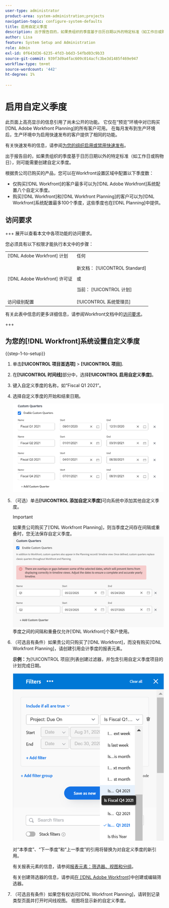 ```yaml
---
user-type: administrator
product-area: system-administration;projects
navigation-topic: configure-system-defaults
title: 启用自定义季度
description: 出于报告目的，如果贵组织的季度基于日历日期以外的特定标准（如工作日或购物日），则可能需要创建自定义季度。
author: Lisa
feature: System Setup and Administration
role: Admin
exl-id: 0f643d36-6235-4fd3-b6d3-54fbd03c9b33
source-git-commit: 939f3d9a4fac609c014acfc3be3d1485f469e947
workflow-type: tm+mt
source-wordcount: '442'
ht-degree: 1%

---
```


# 启用自定义季度

<!--Audited: 11/2024-->

<span class="preview">此页面上高亮显示的信息引用了尚未公开的功能。 它仅在“预览”环境中对已购买[!DNL Adobe Workfront Planning]的所有客户可用。 在每月发布到生产环境后，生产环境中为启用快速发布的客户提供了相同的功能。</span>

<span class="preview">有关快速发布的信息，请参阅[为您的组织启用或禁用快速发布](/help/quicksilver/administration-and-setup/set-up-workfront/configure-system-defaults/enable-fast-release-process.md)。</span>

出于报告目的，如果贵组织的季度基于日历日期以外的特定标准（如工作日或购物日），则可能需要创建自定义季度。

<div class="preview">

根据贵公司已购买的产品，您可以在Workfront设置区域中配置以下季度数：

* 仅购买[!DNL Workfront]的客户最多可以为[!DNL Adobe Workfront]系统配置八个自定义季度。
* 购买[!DNL Workfront]和[!DNL Workfront Planning]的客户可以为[!DNL Workfront]系统配置最多100个季度，这些季度也在[!DNL Planning]中提供。

</div>

## 访问要求

+++ 展开以查看本文中各项功能的访问要求。

您必须具有以下权限才能执行本文中的步骤：

<table style="table-layout:auto"> 
 <col> 
 <col> 
 <tbody> 
  <tr> 
   <td role="rowheader">[!DNL Adobe Workfront] 计划</td> 
   <td>任何</td> 
  </tr> 
  <tr> 
   <td role="rowheader">[!DNL Adobe Workfront] 许可证</td> 
   <td><p>新文档： [!UICONTROL Standard]</p>
   或
   <p>当前： [!UICONTROL 计划]</p>
   </td> 
  </tr> 
  <tr> 
   <td role="rowheader">访问级别配置</td> 
   <td>[!UICONTROL 系统管理员]</td>
  </tr> 
 </tbody> 
</table>

有关此表中信息的更多详细信息，请参阅Workfront文档中的[访问要求](/help/quicksilver/administration-and-setup/add-users/access-levels-and-object-permissions/access-level-requirements-in-documentation.md)。

+++

## 为您的[!DNL Workfront]系统设置自定义季度

{{step-1-to-setup}}

1. 单击&#x200B;**[!UICONTROL 项目首选项]** > **[!UICONTROL 项目].**

1. 在&#x200B;**[!UICONTROL 时间线]**&#x200B;部分中，选择&#x200B;**[!UICONTROL 启用自定义季度]**。

1. 键入自定义季度的名称，如“Fiscal Q1 2021”。
1. 选择自定义季度的开始和结束日期。

   ![自定义季度](assets/custom-quarters-nwe.png)

1. （可选）单击&#x200B;**[!UICONTROL 添加自定义季度]**&#x200B;可向系统中添加其他自定义季度。

   >[!IMPORTANT]
   >
   > <span class="preview">如果贵公司购买了[!DNL Workfront Planning]，则当季度之间存在间隔或重叠时，您无法保存自定义季度。</span>
   ><span class="preview">![包含重叠警告的自定义季度](assets/custom-quarters-with-overlap-warning.png)</span>
   >季度之间的间隔和重叠仅允许[!DNL Workfront]个客户使用。

1. （可选且有条件）如果贵公司只购买了[!DNL Workfront]，而没有购买[!DNL Workfront Planning]，请创建引用会计季度的报表元素。


   **示例：**&#x200B;为[!UICONTROL 项目]列表创建过滤器，并包含引用自定义季度项目的计划完成日期。

   ![包含自定义季度的“项目”筛选器](assets/example-of-project-filter-with-custom-quarters.png)

   对“本季度”、“下一季度”和“上一季度”的引用将替换为对自定义季度的新引用。

   有关报表元素的信息，请参阅[报表元素：筛选器、视图和分组](../../../reports-and-dashboards/reports/reporting-elements/reporting-elements-filters-views-groupings.md)。

   有关创建筛选器的信息，请参阅[在 [!DNL Adobe Workfront]](../../../reports-and-dashboards/reports/reporting-elements/create-filters.md)中创建或编辑筛选器。
1. <span class="preview">（可选且有条件）如果您有权访问[!DNL Workfront Planning]，请转到记录类型页面并打开时间线视图。 视图将显示新的自定义季度。</span>
